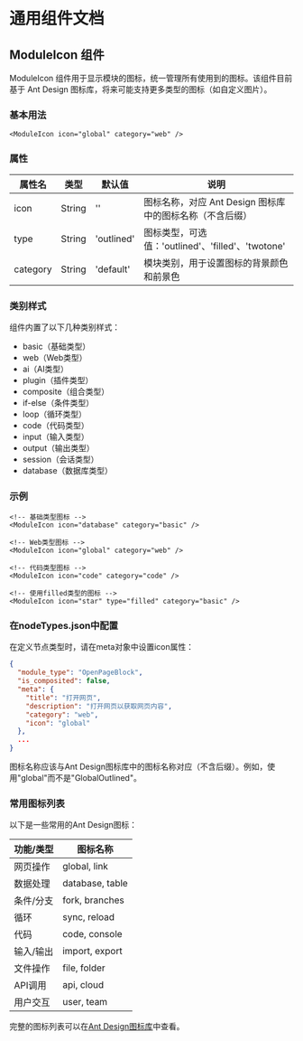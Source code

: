 # 通用组件文档

## ModuleIcon 组件

ModuleIcon 组件用于显示模块的图标，统一管理所有使用到的图标。该组件目前基于 Ant Design 图标库，将来可能支持更多类型的图标（如自定义图片）。

### 基本用法

```vue
<ModuleIcon icon="global" category="web" />
```

### 属性

| 属性名    | 类型    | 默认值     | 说明                                             |
|-----------|---------|------------|--------------------------------------------------|
| icon      | String  | ''         | 图标名称，对应 Ant Design 图标库中的图标名称（不含后缀） |
| type      | String  | 'outlined' | 图标类型，可选值：'outlined'、'filled'、'twotone'    |
| category  | String  | 'default'  | 模块类别，用于设置图标的背景颜色和前景色            |

### 类别样式

组件内置了以下几种类别样式：

- basic（基础类型）
- web（Web类型）
- ai（AI类型）
- plugin（插件类型）
- composite（组合类型）
- if-else（条件类型）
- loop（循环类型）
- code（代码类型）
- input（输入类型）
- output（输出类型）
- session（会话类型）
- database（数据库类型）

### 示例

```vue
<!-- 基础类型图标 -->
<ModuleIcon icon="database" category="basic" />

<!-- Web类型图标 -->
<ModuleIcon icon="global" category="web" />

<!-- 代码类型图标 -->
<ModuleIcon icon="code" category="code" />

<!-- 使用filled类型的图标 -->
<ModuleIcon icon="star" type="filled" category="basic" />
```

### 在nodeTypes.json中配置

在定义节点类型时，请在meta对象中设置icon属性：

```json
{
  "module_type": "OpenPageBlock",
  "is_composited": false,
  "meta": {
    "title": "打开网页",
    "description": "打开网页以获取网页内容",
    "category": "web",
    "icon": "global"
  },
  ...
}
```

图标名称应该与Ant Design图标库中的图标名称对应（不含后缀）。例如，使用"global"而不是"GlobalOutlined"。

### 常用图标列表

以下是一些常用的Ant Design图标：

| 功能/类型        | 图标名称           |
|-----------------|-------------------|
| 网页操作         | global, link      |
| 数据处理         | database, table   |
| 条件/分支        | fork, branches    |
| 循环            | sync, reload      |
| 代码            | code, console     |
| 输入/输出        | import, export    |
| 文件操作         | file, folder      |
| API调用          | api, cloud        |
| 用户交互         | user, team        |

完整的图标列表可以在[Ant Design图标库](https://ant.design/components/icon)中查看。 